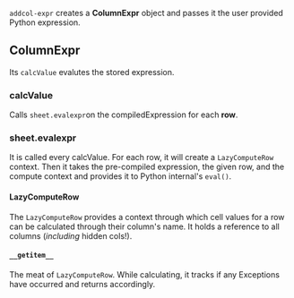
`addcol-expr` creates a **ColumnExpr** object and passes it the user provided Python expression.

## ColumnExpr
Its `calcValue` evalutes the stored expression.

### calcValue
Calls `sheet.evalexpr`on the compiledExpression for each **row**.

### sheet.evalexpr
It is called every calcValue. For each row, it will create a `LazyComputeRow` context.
Then it takes the pre-compiled expression, the given row, and the compute context and provides it to Python internal's `eval()`.

#### LazyComputeRow
The `LazyComputeRow` provides a context through which cell values for a row can be calculated through their column's name.
It holds a reference to all columns (*including* hidden cols!).

#### `__getitem__`
The meat of `LazyComputeRow`. While calculating, it tracks if any Exceptions have occurred and returns accordingly.

